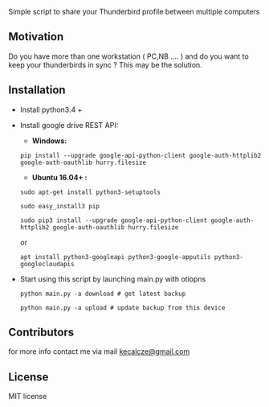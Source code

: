 Simple script to share your Thunderbird profile between multiple computers

## Motivation

Do you have more than one workstation ( PC,NB .... ) and do you want to keep your thunderbirds in sync ? This may be the
solution.

## Installation

* Install python3.4 +
* Install google drive REST API:

  * **Windows:**

   `pip install --upgrade google-api-python-client google-auth-httplib2 google-auth-oauthlib hurry.filesize`

  * **Ubuntu 16.04+ :**

  `sudo apt-get install python3-setuptools`

  `sudo easy_install3 pip`

  `sudo pip3 install --upgrade google-api-python-client google-auth-httplib2 google-auth-oauthlib hurry.filesize` 
    
    or
    
    ``apt install python3-googleapi python3-google-apputils python3-googlecloudapis``

* Start using this script by launching main.py with otiopns
   
   `python main.py -a download # get latest backup`

   `python main.py -a upload # update backup from this device`
   


## Contributors

for more info contact me via mail kecalcze@gmail.com

## License

MIT license
